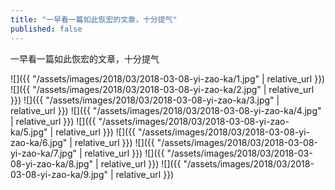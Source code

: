 ```yaml
---
title: "一早看一篇如此恢宏的文章，十分提气"
published: false
---
```

一早看一篇如此恢宏的文章，十分提气



![]({{ "/assets/images/2018/03/2018-03-08-yi-zao-ka/1.jpg" | relative_url }})
![]({{ "/assets/images/2018/03/2018-03-08-yi-zao-ka/2.jpg" | relative_url }})
![]({{ "/assets/images/2018/03/2018-03-08-yi-zao-ka/3.jpg" | relative_url }})
![]({{ "/assets/images/2018/03/2018-03-08-yi-zao-ka/4.jpg" | relative_url }})
![]({{ "/assets/images/2018/03/2018-03-08-yi-zao-ka/5.jpg" | relative_url }})
![]({{ "/assets/images/2018/03/2018-03-08-yi-zao-ka/6.jpg" | relative_url }})
![]({{ "/assets/images/2018/03/2018-03-08-yi-zao-ka/7.jpg" | relative_url }})
![]({{ "/assets/images/2018/03/2018-03-08-yi-zao-ka/8.jpg" | relative_url }})
![]({{ "/assets/images/2018/03/2018-03-08-yi-zao-ka/9.jpg" | relative_url }})
